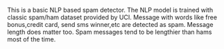 This is a basic NLP based spam detector.
The NLP model is trained with classic spam/ham dataset provided by UCI. Message with words like free bonus,credit card, send sms winner,etc are detected as spam. 
Message length does matter too. Spam messages tend to be lengthier than hams most of the time.